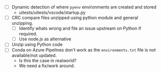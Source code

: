 * [ ] Dynamic detection of where `pyenv` environments are created and stored
    * uitests/uitests/vscode/startup.py
* [ ] CRC compare files unzipped using python module and general unzipping.
    * [ ] Identify whats wrong and file an issue upstream on Python if required.
    * [ ] Use node.js as alternative
* [ ] Unzip using Python code
* [ ] Conda on Azure Pipelines don't work as the `environments.txt` file is not available/not updated.
    * Is this the case in realworld?
    * We need a fix/work around.
